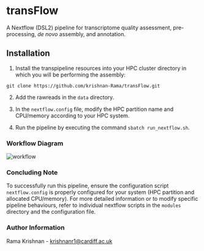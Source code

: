 # transFlow
A Nextflow (DSL2) pipeline for transcriptome quality assessment, pre-processing, _de novo_ assembly, and annotation.

## Installation

1. Install the transpipeline resources into your HPC cluster directory in which you will be performing the assembly:  

```
git clone https://github.com/krishnan-Rama/transFlow.git
```

2. Add the rawreads in the `data` directory.  

3. In the `nextflow.config` file, modify the HPC partition name and CPU/memory according to your HPC system.

4. Run the pipeline by executing the command `sbatch run_nextflow.sh`.  


### Workflow Diagram
![workflow](https://github.com/krishnan-Rama/transpipeline_containerised/assets/104147619/892ae381-69b3-45e8-a485-ccd50cf1794a)


### Concluding Note

To successfully run this pipeline, ensure the configuration script `nextflow.config` is properly configured for your system (HPC partition and allocated CPU/memory). For more detailed information or to modify specific pipeline behaviours, refer to individual nextflow scripts in the `modules` directory and the configuration file.

### Author Information

Rama Krishnan - krishnanr1@cardiff.ac.uk
